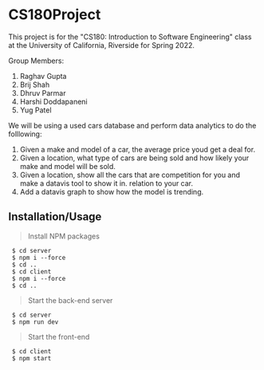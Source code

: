 # CS180Project

This project is for the "CS180: Introduction to Software Engineering" class at the University of California, Riverside for Spring 2022.

Group Members:

1. Raghav Gupta
2. Brij Shah
3. Dhruv Parmar
4. Harshi Doddapaneni
5. Yug Patel

We will be using a used cars database and perform data analytics to do the folllowing:

1. Given a make and model of a car, the average price youd get a deal for.
2. Given a location, what type of cars are being sold and how likely your make and model will be sold.
3. Given a location, show all the cars that are competition for you and make a datavis tool to show it in. relation to your car.
4. Add a datavis graph to show how the model is trending.

 ## Installation/Usage
 > Install NPM packages
 
     $ cd server
     $ npm i --force
     $ cd ..
     $ cd client
     $ npm i --force
     $ cd ..
  
 > Start the back-end server
 
     $ cd server
     $ npm run dev
  
 > Start the front-end
 
     $ cd client
     $ npm start
     

